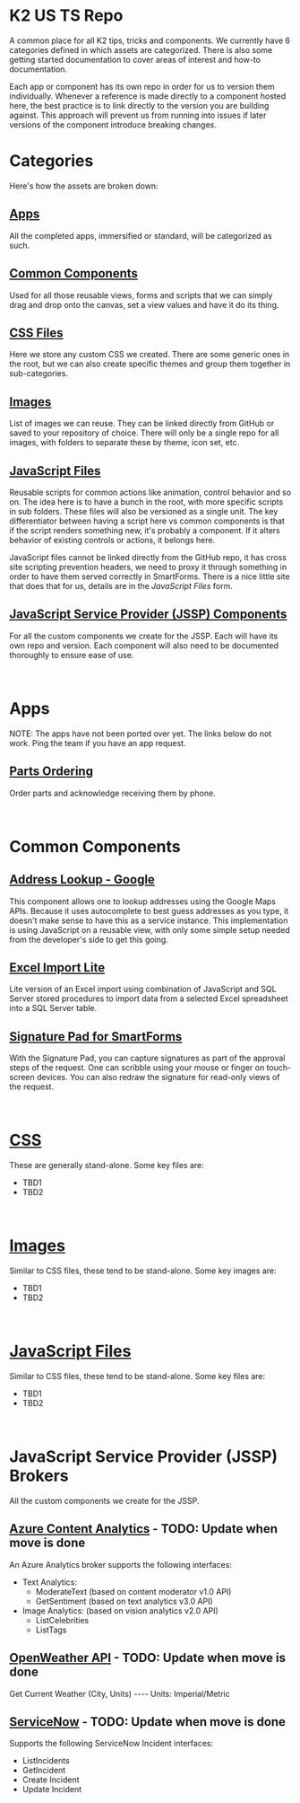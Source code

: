 # K2 US TS Repo

A common place for all K2 tips, tricks and components. We currently have 6 categories defined in which assets are categorized. There is also some getting started documentation to cover areas of interest and how-to documentation. 

Each app or component  has its own repo in order for us to version them individually. Whenever a reference is made directly to a component hosted here, the best practice is to link directly to the version you are building against. This approach will prevent us from running into issues if later versions of the component introduce breaking changes.

# Categories
Here's how the assets are broken down:

## [Apps](#apps-1)
All the completed apps, immersified or standard, will be categorized as such.


## [Common Components](#common-components-1)
Used for all those reusable views, forms and scripts that we can simply drag and drop onto the canvas, set a view values and have it do its thing. 

## [CSS Files](https://k2-us-ts.github.io/Documentation/categories/css)
Here we store any custom CSS we created. There are some generic ones in the root, but we can also create specific themes and group them together in sub-categories.

## [Images](https://k2-us-ts.github.io/Documentation/categories/images)
List of images we can reuse. They can be linked directly from GitHub or saved to your repository of choice. There will only be a single repo for all images, with folders to separate these by theme, icon set, etc.

## [JavaScript Files](https://k2-us-ts.github.io/Documentation/categories/js)
Reusable scripts for common actions like animation, control behavior and so on. The idea here is to have a bunch in the root, with more specific scripts in sub folders. These files will also be versioned as a single unit. The key differentiator between having a script here vs common components is that if the script renders something new, it's probably a component. If it alters behavior of existing controls or actions, it belongs here.

JavaScript files cannot be linked directly from the GitHub repo, it has cross site scripting prevention headers, we need to proxy it through something in order to have them served correctly in SmartForms. There is a nice little site that does that for us, details are in the *JavaScript Files* form.

## [JavaScript Service Provider (JSSP) Components](#javascript-service-provider-jssp-brokers)
For all the custom components we create for the JSSP. Each will have its own repo and version. Each component will also need to be documented thoroughly to ensure ease of use.

<br/>

# Apps
NOTE: The apps have not been ported over yet. The links below do not work. Ping the team if you have an app request.

## [Parts Ordering](https://www.google.com)
Order parts and acknowledge receiving them by phone.

<br/>

# Common Components
## [Address Lookup - Google](https://github.com/K2-US-TS/Address-Lookup---Google#address-lookup---google)
This component allows one to lookup addresses using the Google Maps APIs. Because it uses autocomplete to best guess addresses as you type, it doesn't make sense to have this as a service instance. This implementation is using JavaScript on a reusable view, with only some simple setup needed from the developer's side to get this going.

## [Excel Import Lite](https://github.com/K2-US-TS/Excel-Import-Lite#excel-import-lite)
Lite version of an Excel import using combination of JavaScript and SQL Server stored procedures to import data from a selected Excel spreadsheet into a SQL Server table.

## [Signature Pad for SmartForms](https://github.com/K2-US-TS/Signature-Pad#signature-pad-for-smartforms)
With the Signature Pad, you can capture signatures as part of the approval steps of the request. One can scribble using your mouse or finger on touch-screen devices. You can also redraw the signature for read-only views of the request.

<br/>

# [CSS](https://github.com/K2-US-TS/CSS)
These are generally stand-alone. Some key files are:
- TBD1
- TBD2

<br/>

# [Images](https://github.com/K2-US-TS/Images)
Similar to CSS files, these tend to be stand-alone. Some key images are:
- TBD1
- TBD2

<br/>

# [JavaScript Files](https://github.com/K2-US-TS/JS)
Similar to CSS files, these tend to be stand-alone. Some key files are:
- TBD1
- TBD2

<br/>

# JavaScript Service Provider (JSSP) Brokers
All the custom components we create for the JSSP.

## [Azure Content Analytics](https://github.com/K2-US-TS/JSSP/tree/master/AzureContentAnalytics) - TODO: Update when move is done
An Azure Analytics broker supports the following interfaces:
- Text Analytics:
    - ModerateText (based on content moderator v1.0 API)
    - GetSentiment (based on text analytics v3.0 API)
- Image Analytics: (based on vision analytics v2.0 API)
    - ListCelebrities
    - ListTags

## [OpenWeather API](https://github.com/K2-US-TS/JSSP/tree/master/OpenWeather) - TODO: Update when move is done
Get Current Weather (City, Units) ---- Units: Imperial/Metric

## [ServiceNow](https://github.com/K2-US-TS/JSSP/tree/master/ServiceNow) - TODO: Update when move is done
Supports the following ServiceNow Incident interfaces:
- ListIncidents
- GetIncident
- Create Incident
- Update Incident

